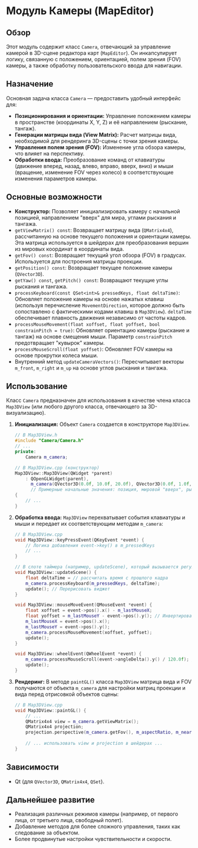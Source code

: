 # Модуль Камеры (MapEditor)

## Обзор

Этот модуль содержит класс `Camera`, отвечающий за управление камерой в 3D-сцене редактора карт (`MapEditor`). Он инкапсулирует логику, связанную с положением, ориентацией, полем зрения (FOV) камеры, а также обработку пользовательского ввода для навигации.

## Назначение

Основная задача класса `Camera` — предоставить удобный интерфейс для:

* **Позиционирования и ориентации:** Управление положением камеры в пространстве (координаты X, Y, Z) и её направлением (рыскание, тангаж).
* **Генерации матрицы вида (View Matrix):** Расчет матрицы вида, необходимой для рендеринга 3D-сцены с точки зрения камеры.
* **Управления полем зрения (FOV):** Изменение угла обзора камеры, что влияет на перспективу.
* **Обработки ввода:** Преобразование команд от клавиатуры (движение вперед, назад, влево, вправо, вверх, вниз) и мыши (вращение, изменение FOV через колесо) в соответствующие изменения параметров камеры.

## Основные возможности

* **Конструктор:** Позволяет инициализировать камеру с начальной позицией, направлением "вверх" для мира, углами рыскания и тангажа.
* `getViewMatrix() const`: Возвращает матрицу вида (`QMatrix4x4`), рассчитанную на основе текущего положения и ориентации камеры. Эта матрица используется в шейдерах для преобразования вершин из мировых координат в координаты вида.
* `getFov() const`: Возвращает текущий угол обзора (FOV) в градусах. Используется для построения матрицы проекции.
* `getPosition() const`: Возвращает текущее положение камеры (`QVector3D`).
* `getYaw() const`, `getPitch() const`: Возвращают текущие углы рыскания и тангажа.
* `processKeyboard(const QSet<int>& pressedKeys, float deltaTime)`: Обновляет положение камеры на основе нажатых клавиш (используя перечисление `MovementDirection`, которое должно быть сопоставлено с фактическими кодами клавиш в `Map3DView`). `deltaTime` обеспечивает плавность движения независимо от частоты кадров.
* `processMouseMovement(float xoffset, float yoffset, bool constrainPitch = true)`: Обновляет ориентацию камеры (рыскание и тангаж) на основе смещения мыши. Параметр `constrainPitch` предотвращает "кувырок" камеры.
* `processMouseScroll(float yoffset)`: Обновляет FOV камеры на основе прокрутки колеса мыши.
* Внутренний метод `updateCameraVectors()`: Пересчитывает векторы `m_front`, `m_right` и `m_up` на основе углов рыскания и тангажа.

## Использование

Класс `Camera` предназначен для использования в качестве члена класса `Map3DView` (или любого другого класса, отвечающего за 3D-визуализацию).

1. **Инициализация:**
    Объект `Camera` создается в конструкторе `Map3DView`.

    ```cpp
    // В Map3DView.h
    #include "Camera/Camera.h"
    // ...
    private:
        Camera m_camera;

    // В Map3DView.cpp (конструктор)
    Map3DView::Map3DView(QWidget *parent)
        : QOpenGLWidget(parent),
          m_camera(QVector3D(0.0f, 10.0f, 20.0f), QVector3D(0.0f, 1.0f, 0.0f), -90.0f, -20.0f) 
          // Примерные начальные значения: позиция, мировой "вверх", рыскание, тангаж
    {
        // ...
    }
    ```

2. **Обработка ввода:**
    `Map3DView` перехватывает события клавиатуры и мыши и передает их соответствующим методам `m_camera`:

    ```cpp
    // В Map3DView.cpp
    void Map3DView::keyPressEvent(QKeyEvent *event) {
        // Логика добавления event->key() в m_pressedKeys
        // ...
    }

    // В слоте таймера (например, updateScene), который вызывается регулярно:
    void Map3DView::updateScene() {
        float deltaTime = // рассчитать время с прошлого кадра
        m_camera.processKeyboard(m_pressedKeys, deltaTime);
        update(); // Перерисовать виджет
    }

    void Map3DView::mouseMoveEvent(QMouseEvent *event) {
        float xoffset = event->pos().x() - m_lastMouseX;
        float yoffset = m_lastMouseY - event->pos().y(); // Инвертировано, т.к. Y-координаты обычно идут сверху вниз
        m_lastMouseX = event->pos().x();
        m_lastMouseY = event->pos().y();
        m_camera.processMouseMovement(xoffset, yoffset);
        update();
    }

    void Map3DView::wheelEvent(QWheelEvent *event) {
        m_camera.processMouseScroll(event->angleDelta().y() / 120.0f); // Деление для стандартизации значения прокрутки
        update();
    }
    ```

3. **Рендеринг:**
    В методе `paintGL()` класса `Map3DView` матрица вида и FOV получаются от объекта `m_camera` для настройки матриц проекции и вида перед отрисовкой объектов сцены:

    ```cpp
    // В Map3DView.cpp
    void Map3DView::paintGL() {
        // ...
        QMatrix4x4 view = m_camera.getViewMatrix();
        QMatrix4x4 projection;
        projection.perspective(m_camera.getFov(), m_aspectRatio, m_nearPlane, m_farPlane);
        
        // ... использовать view и projection в шейдерах ...
    }
    ```

## Зависимости

* Qt (для `QVector3D`, `QMatrix4x4`, `QSet`).

## Дальнейшее развитие

* Реализация различных режимов камеры (например, от первого лица, от третьего лица, свободный полет).
* Добавление методов для более сложного управления, таких как следование за объектом.
* Более продвинутые настройки чувствительности и скорости.
